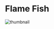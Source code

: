 # Flame Fish

![thumbnail](https://github.com/riebschlager/touchdesigner-playground/blob/master/flame-fish/thumbnail.jpg?raw=true)
